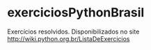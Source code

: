# exerciciosPythonBrasil
Exercícios resolvidos. 
Disponibilizados no site http://wiki.python.org.br/ListaDeExercicios
